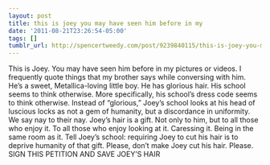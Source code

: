 ```yaml
---
layout: post
title: this is joey you may have seen him before in my
date: '2011-08-21T23:26:54-05:00'
tags: []
tumblr_url: http://spencertweedy.com/post/9239840115/this-is-joey-you-may-have-seen-him-before-in-my
---
```

This is Joey.
You may have seen him before in my pictures or videos. I frequently quote things that my brother says while conversing with him. He’s a sweet, Metallica-loving little boy.
He has glorious hair.
His school seems to think otherwise. More specifically, his school’s dress code seems to think otherwise. Instead of “glorious,” Joey’s school looks at his head of luscious locks as not a gem of humanity, but a discordance in uniformity.
We say nay to their nay. Joey’s hair is a gift. Not only to him, but to all those who enjoy it. To all those who enjoy looking at it. Caressing it. Being in the same room as it. Tell Joey’s school: requiring Joey to cut his hair is to deprive humanity of that gift. Please, don’t make Joey cut his hair. Please.
SIGN THIS PETITION AND SAVE JOEY’S HAIR

